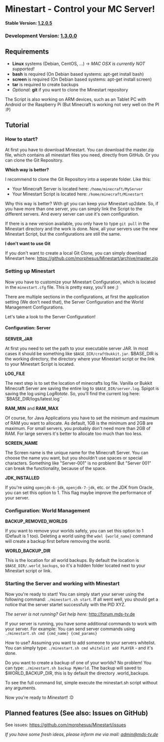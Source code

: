Minestart - Control your MC Server!
===================================
#### Stable Version: [1.2.0.5](https://github.com/morphesus/Minestart/releases/tag/v1.2.0.5 "Stable version")
### Development Version: [1.3.0.0](https://github.com/morphesus/Minestart/tree/1.3-dev "Development version")

Requirements
------------

* __Linux__ systems (Debian, CentOS, ...) -> _MAC OSX is currently NOT supported!_
* __bash__ is required (On Debian based systems: apt-get install bash)
* __screen__ is required (On Debian based systems: apt-get install screen)
* __tar__ is required to create backups
* _Optional:_ __git__ if you want to clone the Minestart repository

The Script is also working on ARM devices, such as an Tablet PC with Android or
the Raspberry Pi (But Minecraft is working not very well on the PI :P)

Tutorial
--------

### How to start?

At first you have to download Minestart. You can download the master.zip file,
which contains all minestart files you need, directly from GitHub. Or you can
clone the Git Repository.

__Which way is better?__

I recommend to clone the Git Repository into a seperate folder. Like this:
* Your Minecraft Server is located here: `/home/minecraft/MyServer`
* Your Minestart Script is located here: `/home/minecraft/Minestart`

Why this way is better? With git you can keep your Minestart up2date.
So, if you have more than one server, you can simply link the Script to the
different servers. And every server can use it's own configuration.

If there is a new version available, you only have to type `git pull` in the
Minestart directory and the work is done. Now, all your servers use the new
Minestart Script, but the configurations are still the same.

__I don't want to use Git__

If you don't want to create a local Git Clone, you can simply download Minestart
here: https://github.com/morphesus/Minestart/archive/master.zip

### Setting up Minestart

Now you have to customize your Minestart Configuration, which is located in the
`minestart.cfg` file. This is pretty easy, you'll see ;)

There are multiple sections in the configurations, at first the application
setting (We don't need that), the Server Configuration and the World Management
Configurations.

Let's take a look to the Server Configuration!

#### Configuration: Server

__SERVER_JAR__

At first you need to set the path to your executable server JAR. In most cases
it should be something like `$BASE_DIR/craftbukkit.jar`. $BASE_DIR is the
working directory, the directory where your Minestart script or the link to your
Minestart Script is located.

__LOG_FILE__

The next step is to set the location of minecrafts log file. Vanilla  or Bukkit
Minecraft Server are saving the entire log to `$BASE_DIR/server.log`. Spigot is
saving the log using _LogRotate_. So, you'll find the current log here:
`$BASE_DIR/logs/latest.log``

__RAM_MIN__ and __RAM_MAX__

Of course, for Java Applications you have to set the minimum and maximum of RAM
you want to allocate. As default, 1GB is the minimum and 2GB are maximum. For
small servers, you probably don't need more than 2GB of RAM. For large servers
it's better to allocate too much than too less.

__SCREEN_NAME__

The Screen name is the unique name for the Minecraft Server. You can choose the
name you want, but you shouldn't use spaces or special characters. Something
like "Server-001" is no problem! But "Server 001" can break the functionality,
because of the space.

__JDK_INSTALLED__

If you're using `openjdk-6-jdk`, `openjdk-7-jdk`, etc. or the JDK from Oracle,
you can set this option to 1. This flag maybe improve the performance of your
server.

### Configuration: World Management

__BACKUP_REMOVED_WORLDS__

If you want to remove your worlds safely, you can set this option to 1 (Default
is 1 too). Deleting a world using the `wdel {world_name}` command will create a
backup first before removing the world.

__WORLD_BACKUP_DIR__

This is the location for all world backups. By default the location is
`$BASE_DIR/.world_backups`, so it's a hidden folder located next to your
Minestart script or link.

### Starting the Server and working with Minestart

Now you're ready to start! You can simply start your server using the following
command: `./minestart.sh start`. If all went well, you should get a notice that
the server startet successfully with the PID XYZ.

_The server is not running? Get help here:_ http://forum.mds-tv.de

If your server is running, you have some additional commands to work with your
server. For example: You can send server commands using
`./minestart.sh cmd {cmd_name} {cmd_params}`

How to use? Assuming you want to add someone to your servers whitelist.
You can simply type: `./minestart.sh cmd whitelist add PLAYER` - and it's done.

Do you want to create a backup of one of your worlds? No problem! You can type:
`./minestart.sh backup MyWorld`. The backup will saved to $WORLD_BACKUP_DIR, this
is by default the directory .world_backups.

To see the full command list, simple execute the minestart.sh script without
any arguments.

Now you're ready to _Minestart_! :D

Planned features (See also: Issues on GitHub)
---------------------------------------------
See issues: https://github.com/morphesus/Minestart/issues

_If you have some fresh ideas, please inform me via mail: [admin@mds-tv.de](mailto:admin@mds-tv "Mail the developer")_

